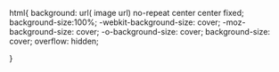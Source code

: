 html{
    background: url( image url) no-repeat center center  fixed;
    background-size:100%;
    -webkit-background-size: cover;
    -moz-background-size: cover;
    -o-background-size: cover;
    background-size: cover;
    overflow: hidden;
    
    
}
